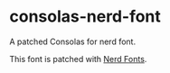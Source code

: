 # consolas-nerd-font
A patched Consolas for nerd font. 


This font is patched with [Nerd Fonts](https://github.com/ryanoasis/nerd-fonts).
